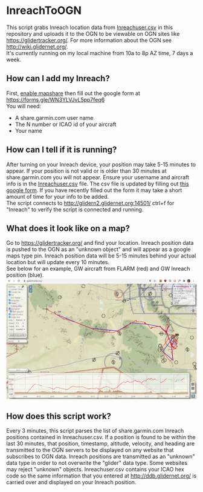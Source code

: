 # InreachToOGN
This script grabs Inreach location data from [Inreachuser.csv](https://github.com/DavisChappins/InreachToOGN/blob/main/Inreachuser.csv) in this repository and uploads it to the OGN to be viewable on OGN sites like https://glidertracker.org/. For more information about the OGN see http://wiki.glidernet.org/.  
It's currently running on my local machine from 10a to 8p AZ time, 7 days a week.
  
## How can I add my Inreach?
First, [enable mapshare](https://support.garmin.com/en-US/?faq=EMrPa9gUgU1ZNM3LmfGneA) then fill out the google form at https://forms.gle/WN3YLVJvL5pp7feq6  
You will need:
* A share.garmin.com user name
* The N number or ICAO id of your aircraft
* Your name

## How can I tell if it is running?
After turning on your Inreach device, your position may take 5-15 minutes to appear. If your position is not valid or is older than 30 minutes at share.garmin.com you will not appear. Ensure your username and aircraft info is in the [Inreachuser.csv](https://github.com/DavisChappins/InreachToOGN/blob/main/Inreachuser.csv) file. The csv file is updated by filling out [this google form](https://forms.gle/WN3YLVJvL5pp7feq6  ). If you have recently filled out the form it may take a short amount of time for your info to be added.  
The script connects to http://glidern2.glidernet.org:14501/ ctrl+f for "Inreach" to verify the script is connected and running.  

## What does it look like on a map?
Go to https://glidertracker.org/ and find your location. Inreach position data is pushed to the OGN as an "unknown object" and will appear as a google maps type pin. Inreach position data will be 5-15 minutes behind your actual location but will update every 10 minutes.  
See below for an example, GW aircraft from FLARM (red) and GW Inreach position (blue).
![Inreach on glidertracker.org](https://github.com/DavisChappins/InreachToOGN/blob/main/Images/GW_Inreach.jpg?raw=true)

## How does this script work?
Every 3 minutes, this script parses the list of share.garmin.com Inreach positions contained in Inreachuser.csv. If a position is found to be within the last 30 minutes, that position, timestamp, altitude, velocity, and heading are transmitted to the OGN servers to be displayed on any website that subscribes to OGN data. Inreach positions are transmitted as an "unknown" data type in order to not overwrite the "glider" data type. Some websites may reject "unknown" objects. Inreachuser.csv contains your ICAO hex code so the same information that you entered at http://ddb.glidernet.org/ is carried over and displayed on your Inreach position.
